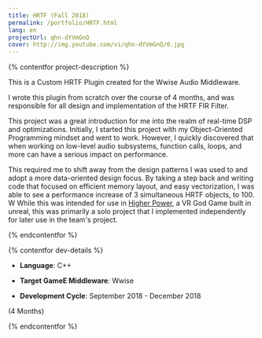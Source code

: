 ```yaml
---
title: HRTF (Fall 2018)
permalink: /portfolio/HRTF.html
lang: en
projectUrl: qhn-dYVmGnQ
cover: http://img.youtube.com/vi/qhn-dYVmGnQ/0.jpg
---
```


{% contentfor project-description %}

This is a Custom HRTF Plugin created for the Wwise Audio Middleware. 

I wrote this plugin from scratch over the course of 4 months, and was responsible for all design and implementation of the HRTF FIR Filter.

This project was a great introduction for me into the realm of real-time DSP and optimizations. Initially, I started this project with my Object-Oriented Programming mindset and went to work. However, I quickly discovered that when working on low-level audio subsystems, function calls, loops, and more can have a serious impact on performance. 

This required me to shift away from the design patterns I was used to and adopt a more data-oriented design focus. By taking a step back and writing code that focused on efficient memory layout, and easy vectorization, I was able to see a performance increase of 3 simultaneous HRTF objects, to 100.  
W
While this was intended for use in [Higher Power](./HigherPower.html), a VR God Game built in unreal, this was primarily a solo project that I implemented independently for later use in the team's project.

{% endcontentfor %}

{% contentfor dev-details %}

- __Language__: C++

- __Target GameE Middleware__: Wwise

- __Development Cycle__: September 2018 - December 2018

(4 Months)


{% endcontentfor %}

